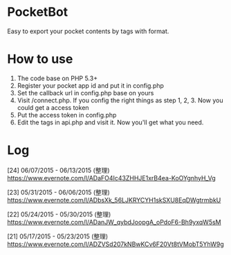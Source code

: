# PocketBot
Easy to export your pocket contents by tags with format.

# How to use

1. The code base on PHP 5.3+
2. Register your pocket app id and put it in config.php
3. Set the callback url in config.php base on yours
4. Visit /connect.php. If you config the right things as step 1, 2, 3. Now you could get a access token
5. Put the access token in config.php
6. Edit the tags in api.php and visit it. Now you'll get what you need.

# Log

[24] 06/07/2015 - 06/13/2015 (整理)
https://www.evernote.com/l/ADaFO4Ic43ZHHJE1xrB4ea-KoOYgnhyH_Vg

[23] 05/31/2015 - 06/06/2015 (整理)
https://www.evernote.com/l/ADbsXk_56LJKRYCYH1skSXU8EqDWgtrmbkU

[22] 05/24/2015 - 05/30/2015 (整理)
https://www.evernote.com/l/ADanJW_qybdJoopgA_oPdoF6-Bh9yxqW5sM

[21] 05/17/2015 - 05/23/2015 (整理)
https://www.evernote.com/l/ADZVSd207kNBwKCv6F20Vt8tVMobT5YhW9g
